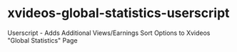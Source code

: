 # xvideos-global-statistics-userscript
Userscript - Adds Additional Views/Earnings Sort Options to Xvideos "Global Statistics" Page
